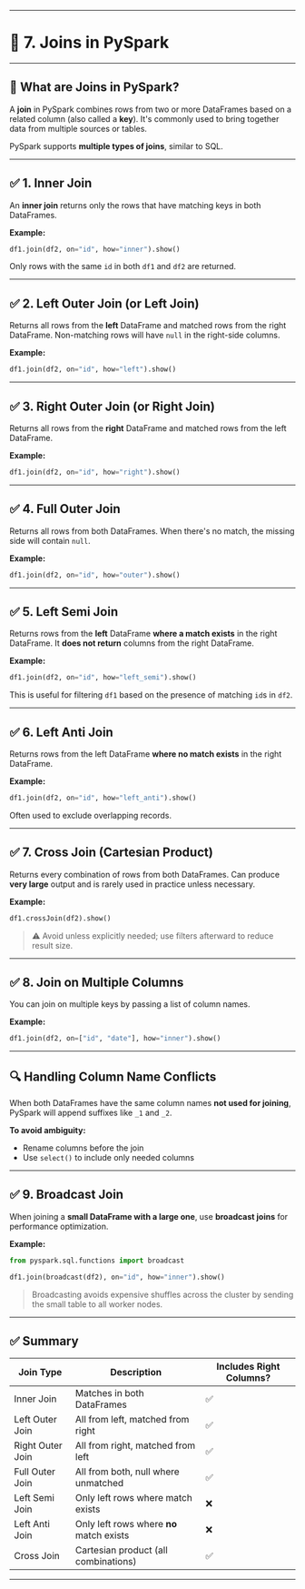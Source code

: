 
---

# 📂 7. Joins in PySpark

---

## 🔹 What are Joins in PySpark?

A **join** in PySpark combines rows from two or more DataFrames based on a related column (also called a **key**). It's commonly used to bring together data from multiple sources or tables.

PySpark supports **multiple types of joins**, similar to SQL.

---

## ✅ 1. Inner Join

An **inner join** returns only the rows that have matching keys in both DataFrames.

**Example:**

```python
df1.join(df2, on="id", how="inner").show()
```

Only rows with the same `id` in both `df1` and `df2` are returned.

---

## ✅ 2. Left Outer Join (or Left Join)

Returns all rows from the **left** DataFrame and matched rows from the right DataFrame. Non-matching rows will have `null` in the right-side columns.

**Example:**

```python
df1.join(df2, on="id", how="left").show()
```

---

## ✅ 3. Right Outer Join (or Right Join)

Returns all rows from the **right** DataFrame and matched rows from the left DataFrame.

**Example:**

```python
df1.join(df2, on="id", how="right").show()
```

---

## ✅ 4. Full Outer Join

Returns all rows from both DataFrames. When there's no match, the missing side will contain `null`.

**Example:**

```python
df1.join(df2, on="id", how="outer").show()
```

---

## ✅ 5. Left Semi Join

Returns rows from the **left** DataFrame **where a match exists** in the right DataFrame. It **does not return** columns from the right DataFrame.

**Example:**

```python
df1.join(df2, on="id", how="left_semi").show()
```

This is useful for filtering `df1` based on the presence of matching `id`s in `df2`.

---

## ✅ 6. Left Anti Join

Returns rows from the left DataFrame **where no match exists** in the right DataFrame.

**Example:**

```python
df1.join(df2, on="id", how="left_anti").show()
```

Often used to exclude overlapping records.

---

## ✅ 7. Cross Join (Cartesian Product)

Returns every combination of rows from both DataFrames. Can produce **very large** output and is rarely used in practice unless necessary.

**Example:**

```python
df1.crossJoin(df2).show()
```

> ⚠️ Avoid unless explicitly needed; use filters afterward to reduce result size.

---

## ✅ 8. Join on Multiple Columns

You can join on multiple keys by passing a list of column names.

**Example:**

```python
df1.join(df2, on=["id", "date"], how="inner").show()
```

---

## 🔍 Handling Column Name Conflicts

When both DataFrames have the same column names **not used for joining**, PySpark will append suffixes like `_1` and `_2`.

**To avoid ambiguity:**

* Rename columns before the join
* Use `select()` to include only needed columns

---

## ✅ 9. Broadcast Join

When joining a **small DataFrame with a large one**, use **broadcast joins** for performance optimization.

**Example:**

```python
from pyspark.sql.functions import broadcast

df1.join(broadcast(df2), on="id", how="inner").show()
```

> Broadcasting avoids expensive shuffles across the cluster by sending the small table to all worker nodes.

---

## ✅ Summary

| Join Type        | Description                              | Includes Right Columns? |
| ---------------- | ---------------------------------------- | ----------------------- |
| Inner Join       | Matches in both DataFrames               | ✅                       |
| Left Outer Join  | All from left, matched from right        | ✅                       |
| Right Outer Join | All from right, matched from left        | ✅                       |
| Full Outer Join  | All from both, null where unmatched      | ✅                       |
| Left Semi Join   | Only left rows where match exists        | ❌                       |
| Left Anti Join   | Only left rows where **no** match exists | ❌                       |
| Cross Join       | Cartesian product (all combinations)     | ✅                       |

---


